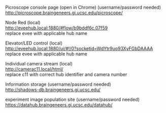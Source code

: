 Picroscope console page (open in Chrome) (username/password needed)  
http://picroscope.braingeneers.gi.ucsc.edu/picroscope/  

Node Red (local)  
http://eveehub.local:1880/#flow/b9bddf6c.07f59  
replace evee with applicable hub name  

Elevator/LED control (local)  
http://eveehub.local:1880/ui/#!/0?socketid=WdYtr9uo93XyFGbDAAAA  
replace evee with applicable hub name  

Individual camera stream (local)  
http://camerac11.local/html/  
replace c11 with correct hub identifier and camera number  

Information storage (username/password needed)  
http://shadows-db.braingeneers.gi.ucsc.edu/  

experiment image population site (username/password needed)  
https://datahub.braingeneers.gi.ucsc.edu/datahub/  
